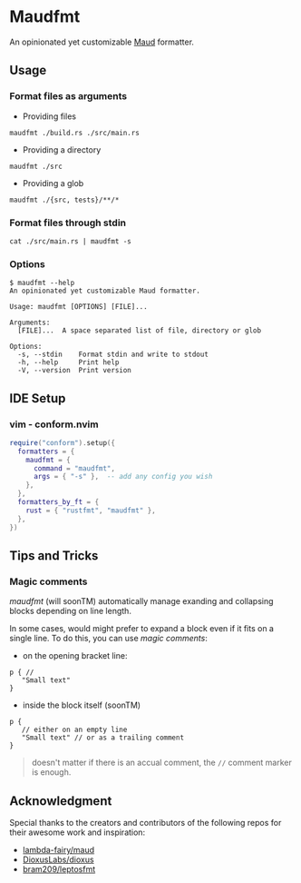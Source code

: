 # Maudfmt

An opinionated yet customizable [Maud](https://github.com/lambda-fairy/maud) formatter.

## Usage

### Format files as arguments

- Providing files

```
maudfmt ./build.rs ./src/main.rs
```

- Providing a directory

```
maudfmt ./src
```

- Providing a glob

```
maudfmt ./{src, tests}/**/*
```

### Format files through stdin

```
cat ./src/main.rs | maudfmt -s
```

### Options

<!-- help start -->

```console
$ maudfmt --help
An opinionated yet customizable Maud formatter.

Usage: maudfmt [OPTIONS] [FILE]...

Arguments:
  [FILE]...  A space separated list of file, directory or glob

Options:
  -s, --stdin    Format stdin and write to stdout
  -h, --help     Print help
  -V, --version  Print version
```

<!-- help end -->

## IDE Setup

### vim - conform.nvim

```lua
require("conform").setup({
  formatters = {
    maudfmt = {
      command = "maudfmt",
      args = { "-s" },  -- add any config you wish
    },
  },
  formatters_by_ft = {
    rust = { "rustfmt", "maudfmt" },
  },
})
```

## Tips and Tricks

### Magic comments

_maudfmt_ (will soonTM) automatically manage exanding and collapsing blocks depending on line length.

In some cases, would might prefer to expand a block even if it fits on a single line.
To do this, you can use _magic comments_:

- on the opening bracket line:

```
p { //
   "Small text"
}
```

- inside the block itself (soonTM)

```
p {
   // either on an empty line
   "Small text" // or as a trailing comment
}
```

> doesn't matter if there is an accual comment, the `//` comment marker is enough.

## Acknowledgment

Special thanks to the creators and contributors of the following repos for their awesome work and inspiration:

- [lambda-fairy/maud](https://github.com/lambda-fairy/maud)
- [DioxusLabs/dioxus](https://github.com/DioxusLabs/dioxus)
- [bram209/leptosfmt](https://github.com/bram209/leptosfmt)

